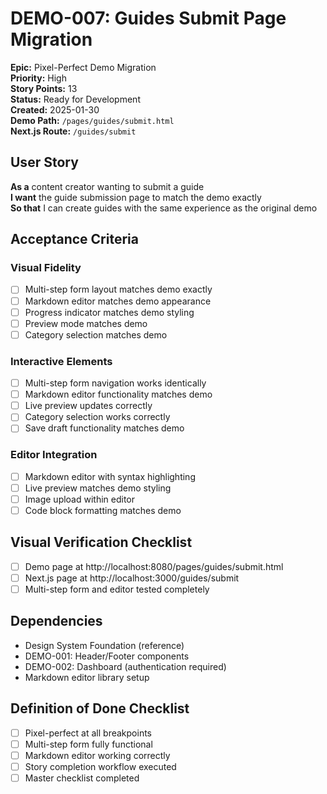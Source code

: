 # DEMO-007: Guides Submit Page Migration

**Epic:** Pixel-Perfect Demo Migration  
**Priority:** High  
**Story Points:** 13  
**Status:** Ready for Development  
**Created:** 2025-01-30  
**Demo Path:** `/pages/guides/submit.html`  
**Next.js Route:** `/guides/submit`

## User Story

**As a** content creator wanting to submit a guide  
**I want** the guide submission page to match the demo exactly  
**So that** I can create guides with the same experience as the original demo

## Acceptance Criteria

### Visual Fidelity
- [ ] Multi-step form layout matches demo exactly
- [ ] Markdown editor matches demo appearance
- [ ] Progress indicator matches demo styling
- [ ] Preview mode matches demo
- [ ] Category selection matches demo

### Interactive Elements
- [ ] Multi-step form navigation works identically
- [ ] Markdown editor functionality matches demo
- [ ] Live preview updates correctly
- [ ] Category selection works correctly
- [ ] Save draft functionality matches demo

### Editor Integration
- [ ] Markdown editor with syntax highlighting
- [ ] Live preview matches demo styling
- [ ] Image upload within editor
- [ ] Code block formatting matches demo

## Visual Verification Checklist
- [ ] Demo page at http://localhost:8080/pages/guides/submit.html
- [ ] Next.js page at http://localhost:3000/guides/submit
- [ ] Multi-step form and editor tested completely

## Dependencies
- Design System Foundation (reference)
- DEMO-001: Header/Footer components
- DEMO-002: Dashboard (authentication required)
- Markdown editor library setup

## Definition of Done Checklist
- [ ] Pixel-perfect at all breakpoints
- [ ] Multi-step form fully functional
- [ ] Markdown editor working correctly
- [ ] Story completion workflow executed
- [ ] Master checklist completed
